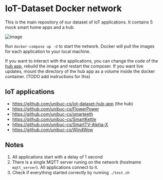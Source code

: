 IoT-Dataset Docker network
===
This is the main repository of our dataset of IoT applications. It contains 5 mock smart home apps and a hub. 

![image](https://user-images.githubusercontent.com/10727813/140134084-657e0e02-774b-4fbe-8cf5-a9d9e5e856aa.png)

Run `docker-compose up -d` to start the network. Docker will pull the images for each application to your local machine.

If you want to interact with the applications, you can change the code of the [hub app](https://github.com/unibuc-cs/iot-dataset-hub-app), rebuild the image and restart the composer. If you want live updates, mount the directory of the hub app as a volume inside the docker container. (TODO add instructions for this)

## IoT applications
* https://github.com/unibuc-cs/iot-dataset-hub-app (the hub)
* https://github.com/unibuc-cs/FlowerPower
* https://github.com/unibuc-cs/smarteeth
* https://github.com/unibuc-cs/SmartKettle
* https://github.com/unibuc-cs/SmartTV-Alpha-X
* https://github.com/unibuc-cs/WindWow

## Notes
1. All applications start with a delay of 1 second
2. There is a single MQTT server runing on the network (hostname `mqtt_server`). All applications connect to it.
3. Check if everything started correctly by running `./test.sh`
